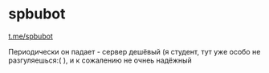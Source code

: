 # spbubot
[t.me/spbubot](https://t.me/spbubot "ссылка на бота")

Периодически он падает - сервер дешёвый (я cтудент, тут уже особо не разгуляешься:( ), и к сожалению не очнеь надёжный

